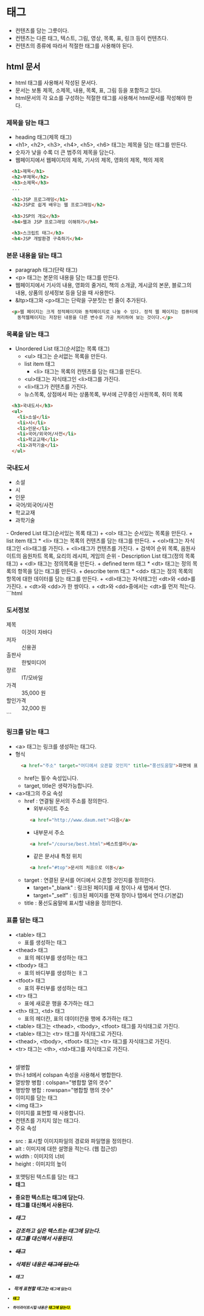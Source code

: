 # 태그
- 컨텐츠를 담는 그릇이다.
- 컨텐츠는 다른 태그, 텍스트, 그림, 영상, 목록, 표, 링크 등이 컨텐츠다.
- 컨텐츠의 종류에 따라서 적절한 태그를 사용해야 된다.

## html 문서
- html 태그를 사용해서 작성된 문서다.
- 문서는 보통 제목, 소제목, 내용, 목록, 표, 그림 등을 포함하고 있다.
- html문서의 각 요소를 구성하는 적절한 태그를 사용해서 html문서를 작성해야 한다.

### 제목을 담는 태그
- heading 태그(제목 태그)
- &lt;h1&gt;, &lt;h2&gt;, &lt;h3&gt;, &lt;h4&gt;, &lt;h5&gt;, &lt;h6&gt; 태그는 제목을 담는 태그를 만든다.
- 숫자가 낮을 수록 더 큰 범주의 제목을 담는다.
- 웹페이지에서 웹페이지의 제목, 기사의 제목, 영화의 제목, 책의 제목
```html
  <h1>제목</h1>
  <h2>부제목</h2>
  <h3>소제목</h3>
  ...
```
```html
  <h1>JSP 프로그래밍</h1>
  <h2>JSP로 쉽게 배우는 웹 프로그래밍</h2>
  
  <h3>JSP의 개요</h3>
  <h4>웹과 JSP 프로그래밍 이해하기</h4>

  <h3>스크립트 태그</h3>
  <h4>JSP 개발환경 구축하기</h4>
```

### 본문 내용을 담는 태그
- paragraph 태그(단락 태그)
- &lt;p&gt; 태그는 본문의 내용을 담는 태그를 만든다.
- 웹페이지에서 기사의 내용, 영화의 줄거리, 책의 소개글, 게시글의 본문, 블로그의 내용, 상품의 상세정보 등을 담을 때 사용한다.
- &ltp&gt;태그와 &lt;p&gt;태그는 단락을 구분짓는 빈 줄이 추가된다.
```html
  <p>웹 페이지는 크게 정적페이지와 동적페이지로 나눌 수 있다. 정적 웹 페이지는 컴퓨터에 저장된 텍스트 파일을 그대로 보는 것이고, 
    동적웹페이지는 저장된 내용을 다른 변수로 가공 처리하여 보는 것이다.</p>
```

### 목록을 담는 태그
- Unordered List 태그(순서없는 목록 태그)
  + &lt;ul&gt; 태그는 순서없는 목록을 만든다.
  + list item 태그
    * &lt;li&gt; 태그는 목록의 컨텐츠를 담는 태그를 만든다.
  + &lt;ul&gt;태그는 자식태그인 &lt;li&gt;태그를 가진다.
  + &lt;li&gt;태그가 컨텐츠를 가진다.
  + 뉴스목록, 상점에서 파는 상품목록, 부서에 근무중인 사원목록, 취미 목록
```html
  <h3>국내도서</h3>
  <ul>
    <li>소설</li> 
    <li>시</li> 
    <li>인문</li> 
    <li>국어/외국어/사전</li> 
    <li>학교교재</li> 
    <li>과학기술</li> 
  </ul>
```
<h3>국내도서</h3>
  <ul>
    <li>소설</li> 
    <li>시</li> 
    <li>인문</li> 
    <li>국어/외국어/사전</li> 
    <li>학교교재</li> 
    <li>과학기술</li> 
  </ul>
- Ordered List 태그(순서있는 목록 태그)
  + &lt;ol&gt; 태그는 순서있는 목록을 만든다.
  + list item 태그
    * &lt;li&gt; 태그는 목록의 컨텐츠를 담는 태그를 만든다.
  + &lt;ol&gt;태그는 자식태그인 &lt;li&gt;태그를 가진다.
  + &lt;li&gt;태그가 컨텐츠를 가진다.
  + 검색어 순위 목록, 음원사이트의 음원차트 목록, 요리의 레시피, 게임의 순위
- Description List 태그(정의 목록 태그)
  + &lt;dl&gt; 태그는 정의목록을 만든다.
  + defined term 태그
    * &lt;dt&gt; 태그는 정의 목록의 항목을 담는 태그를 만든다.
  + describe term 태그
    * &lt;dd&gt; 태그는 정의 목록의 항목에 대한 데이터를 담는 태그를 만든다.
  + &lt;dl&gt;태그는 자식태그인 &lt;dt&gt;와 &lt;dd&gt;를 가진다.
  + &lt;dt&gt;와 &lt;dd&gt;가 한 쌍이다.
  + &lt;dt&gt;와 &lt;dd&gt;중에서는 &lt;dt&gt;를 먼저 적는다.
  ```html
    <h3>도서정보</h3>
    <dl>
      <dt>제목</dt><dd>이것이 자바다</dd>
      <dt>저자</dt><dd>신용권</dd>
      <dt>출판사</dt><dd>한빛미디어</dd>
      <dt>쟝르</dt><dd>IT/모바일</dd>
      <dt>가격</dt><dd>35,000 원</dd>
      <dt>할인가격</dt><dd>32,000 원</dd>
    </dt>
  ```
  
### 링크를 담는 태그
- &lt;a&gt; 태그는 링크를 생성하는 태그다.
- 형식
  ```html
    <a href="주소" target="어디에서 오픈할 것인지" title="풍선도움말">화면에 표시될 텍스트</a>
  ```
  + href는 필수 속성입니다.
  + target, title은 생략가능합니다.
- &lt;a&gt;태그의 주요 속성
  + href : 연결될 문서의 주소를 정의한다.
    * 외부사이트 주소		
    ```html
      <a href="http://www.daum.net">다음</a>
    ```
    * 내부문서 주소
    ```html
      <a href="/course/best.html">베스트셀러</a>
    ```
    * 같은 문서내 특정 위치
    ```html
      <a href="#top">문서의 처음으로 이동</a>
    ```
  + target : 연결된 문서를 어디에서 오픈할 것인지를 정의한다.
    * target="_blank" : 링크된 페이지를 새 창이나 새 탭에서 연다.
    * target="_self" : 링크된 페이지를 현재 창이나  탭에서 연다.(기본값)
  + title	: 풍선도움말에 표시할 내용을 정의한다.

### 표를 담는 태그
- &lt;table&gt; 태그
  + 표를 생성하는 태그
- &lt;thead&gt; 태그
  + 표의 헤더부를 생성하는 태그
- &lt;tbody&gt; 태그
  + 표의 바디부를 생성하는 ㅐ그
- &lt;tfoot&gt; 태그
  + 표의 푸터부를 생성하는 태그
- &lt;tr&gt; 태그
  + 표에 새로운 행을 추가하는 태그
- &lt;th&gt; 태그, &lt;td&gt; 태그
  + 표의 헤더칸, 표의 데이터칸을 행에 추가하는 태그
- &lt;table&gt; 태그는 &lt;thead&gt;, &lt;tbody&gt;, &lt;tfoot&gt; 태그를 자식태그로 가진다.
- &lt;table&gt; 태그는 &lt;tr&gt; 태그를 자식태그로 가진다.
- &lt;thead&gt;, &lt;tbody&gt;, &lt;tfoot&gt; 태그는 &lt;tr&gt; 태그를 자식태그로 가진다.
- &lt;tr&gt; 태그는 &lt;th&gt;, &lt;td&gt;태그를 자식태그로 가진다.
```html
```

- 셀병합
- th나 td에서 colspan 속성을 사용해서 병합한다.
- 열방향 병합 : colspan="병합할 열의 갯수"
- 행방향 병합 : rowspan="병합할 행의 갯수"
- 이미지를 담는 태그
- <img 태그>
- 이미지를 표현할 때 사용합니다.
- 컨텐츠를 가지지 않는 태그다. <img src="" alt="" /> 
- 주요 속성
* src : 표시할 이미지파일의 경로와 파일명을 정의한다.
* alt : 이미지에 대한 설명을 적는다. (웹 접근성)
* width : 이미지의 너비
* height : 이미지의 높이
- 포맷팅된 텍스트를 담는 태그
- <strong> 태그
* 중요한 텍스트는 <strong>태그에 담는다.
* <b> 태그를 대신해서 사용된다.
- <em> 태그
* 강조하고 싶은 텍스트는 <em>태그에 담는다.
* <i> 태그를 대신해서 사용된다.
- <del> 태그
* 삭제된 내용은 <del>태그에 담는다.
- <small> 태그
* 작게 표현할 태그는 <small>태그에 담는다.
- <mark> 태그
* 하이라이트시킬 내용은 <mark>태그에 담는다.










